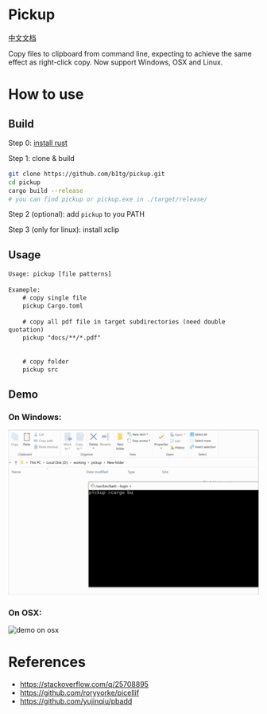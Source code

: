 # Pickup

[中文文档](./README_CN.md)

Copy files to clipboard from command line, expecting to achieve the same effect as right-click copy. Now support Windows, OSX and Linux.


# How to use

## Build

Step 0: [install rust](https://rustup.rs/)

Step 1: clone & build 

```sh
git clone https://github.com/b1tg/pickup.git
cd pickup
cargo build --release
# you can find pickup or pickup.exe in ./target/release/
```

Step 2 (optional): add  `pickup`  to you PATH

Step 3 (only for linux): install xclip


## Usage

```
Usage: pickup [file patterns]

Exameple: 
    # copy single file
    pickup Cargo.toml
    
    # copy all pdf file in target subdirectories (need double quotation)
    pickup "docs/**/*.pdf"


    # copy folder
    pickup src
```
## Demo

### On Windows:

![demo on windows](./images/pickup-demo-win.gif)

### On OSX:
![demo on osx](./images/pickup-demo-osx.gif)



# References

- https://stackoverflow.com/q/25708895
- https://github.com/roryyorke/picellif
- https://github.com/yujinqiu/pbadd